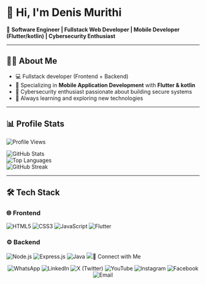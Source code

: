 # 👋 Hi, I'm Denis Murithi  

🚀 **Software Engineer | Fullstack Web Developer | Mobile Developer (Flutter/kotlin) | Cybersecurity Enthusiast**  

---

## 👨‍💻 About Me  
- 💻 Fullstack developer (Frontend + Backend)  
- 📱 Specializing in **Mobile Application Development** with **Flutter & kotlin**  
- 🔐 Cybersecurity enthusiast passionate about building secure systems  
- 🌱 Always learning and exploring new technologies  

---

## 📊 Profile Stats  
![Profile Views](https://komarev.com/ghpvc/?username=Denis-7242&label=Profile%20Views&color=0e75b6&style=flat)  

![GitHub Stats](https://github-readme-stats.vercel.app/api?username=Denis-7242&show_icons=true&theme=tokyonight)  
![Top Languages](https://github-readme-stats.vercel.app/api/top-langs/?username=Denis-7242&layout=compact&theme=tokyonight)  
![GitHub Streak](https://streak-stats.demolab.com?user=Denis-7242&theme=tokyonight)  

---

## 🛠️ Tech Stack  

### 🌐 Frontend  
<p>
  <img src="https://img.icons8.com/color/48/html-5.png" alt="HTML5"/>
  <img src="https://img.icons8.com/color/48/css3.png" alt="CSS3"/>
  <img src="https://img.icons8.com/color/48/javascript.png" alt="JavaScript"/>
  <img src="https://img.icons8.com/color/48/flutter.png" alt="Flutter"/>
</p>

### ⚙️ Backend  
<p>
  <img src="https://img.icons8.com/color/48/nodejs.png" alt="Node.js"/>
  <img src="https://img.icons8.com/color/48/express.png" alt="Express.js"/>
  <img src="https://img.icons8.com/color/48/java-coffee-cup-logo.png" alt="Java"/>
  <img src="https://img.icons8.com/color/48

---

## 🤝 Connect with Me  

<p align="center">
  <img src="https://img.icons8.com/color/48/whatsapp.png" alt="WhatsApp"/>
  <img src="https://img.icons8.com/color/48/linkedin.png" alt="LinkedIn"/>
  <img src="https://img.icons8.com/ios-filled/48/000000/twitterx.png" alt="X (Twitter)"/>
  <img src="https://img.icons8.com/color/48/youtube-play.png" alt="YouTube"/>
  <img src="https://img.icons8.com/color/48/instagram-new.png" alt="Instagram"/>
  <img src="https://img.icons8.com/color/48/facebook.png" alt="Facebook"/>
  <img src="https://img.icons8.com/color/48/gmail.png" alt="Email"/>
</p>
